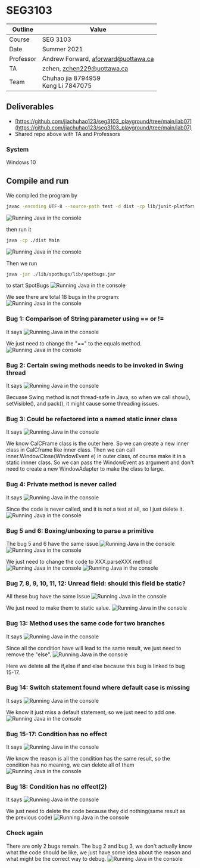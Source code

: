 # SEG3103

| Outline | Value |
| --- | --- |
| Course | SEG 3103 |
| Date | Summer 2021 |
| Professor | Andrew Forward, aforward@uottawa.ca |
| TA | zchen, zchen229@uottawa.ca |
| Team | Chuhao jia 8794959<br>Keng Li 7847075 |


## Deliverables

* [https://github.com/jiachuhao123/seg3103_playground/tree/main/lab07](https://github.com/jiachuhao123/seg3103_playground/tree/main/lab07)
* Shared repo above with TA and Professors

### System

Windows 10

## Compile and run

We compiled the program by 
```bash
javac -encoding UTF-8 --source-path test -d dist -cp lib/junit-platform-console-standalone-1.7.1.jar test/*.java src/*.java
```
![Running Java in the console](assets/1.png)

then run it 
```bash
java -cp ./dist Main
```
![Running Java in the console](assets/run.png)

Then we run
```bash
java -jar ./lib/spotbugs/lib/spotbugs.jar 
```

to start SpotBugs
![Running Java in the console](assets/2.png)

We see there are total 18 bugs in the program:
![Running Java in the console](assets/4.png)

### Bug 1: Comparison of String parameter using == or !=

It says
![Running Java in the console](assets/bug1.png)

We just need to change the "==" to the equals method.
![Running Java in the console](assets/bug1-1.png)

### Bug 2: Certain swing methods needs to be invoked in Swing thread

It says
![Running Java in the console](assets/bug2.png)

Becuase Swing method is not thread-safe in Java, so when we call show(), setVisible(), and pack(), it might cause some threading issues.

### Bug 3: Could be refactored into a named static inner class


It says
![Running Java in the console](assets/bug3.png)

We know CalCFrame class is the outer here. So we can create a new inner class in CalCframe like inner class. Then we can call inner.WindowClose(WindowEvent e) in outer class, of course make it in a static innner class. So we can pass the WindowEvent as argument and don't need to create a new WindowAdapter to make the class to large. 

### Bug 4: Private method is never called
It says
![Running Java in the console](assets/bug4.png)

Since the code is never called, and it is not a test at all, so I just delete it.
![Running Java in the console](assets/bug4-4.png)


### Bug 5 and 6: Boxing/unboxing to parse a primitive

The bug 5 and 6 have the same issue
![Running Java in the console](assets/bug5.png)
![Running Java in the console](assets/bug6.png)

We just need to change the code to XXX.parseXXX method
![Running Java in the console](assets/bug5-5.png)
![Running Java in the console](assets/bug6-6.png)


### Bug 7, 8, 9, 10, 11, 12: Unread field: should this field be static?

All these bug have the same issue
![Running Java in the console](assets/bug7.png)

We just need to make them to static value.
![Running Java in the console](assets/bug7-7.png)

### Bug 13: Method uses the same code for two branches

It says
![Running Java in the console](assets/bug8.2.png)

Since all the condition have will lead to the same result, we just need to remove the "else".
![Running Java in the console](assets/bug10-10.png)

Here we delete all the if,else if and else because this bug is linked to bug 15-17.

### Bug 14: Switch statement found where default case is missing

It says
![Running Java in the console](assets/bug9.png)

We know it just miss a default statement, so we just need to add one.
![Running Java in the console](assets/bug9-9.png)

### Bug 15-17: Condition has no effect

It says
![Running Java in the console](assets/bug8.png)

We know the reason is all the condition has the same result, so the condition has no meaning, we can delete all of them
![Running Java in the console](assets/bug8-8.png)

### Bug 18: Condition has no effect(2)

It says
![Running Java in the console](assets/bug10.png)

We just need to delete the code because they did nothing(same result as the previous code)
![Running Java in the console](assets/bug10-10.png)

### Check again
There are only 2 bugs remain. The bug 2 and bug 3, we don't actually know what the code should be like, we just have some idea about the reason and what might be the correct way to debug.
![Running Java in the console](assets/final.png)


